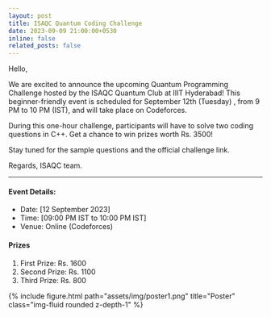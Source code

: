 ```yaml
---
layout: post
title: ISAQC Quantum Coding Challenge
date: 2023-09-09 21:00:00+0530
inline: false
related_posts: false
---
```

Hello, 

We are excited to announce the upcoming Quantum Programming Challenge hosted by the ISAQC Quantum Club at IIIT Hyderabad! This beginner-friendly event is scheduled for September 12th (Tuesday) , from 9 PM to 10 PM (IST), and will take place on Codeforces.

During this one-hour challenge, participants will have to solve two coding questions in C++. Get a chance to win prizes worth Rs. 3500!

Stay tuned for the sample questions and the official challenge link.

Regards,
ISAQC team.


***

#### Event Details:

<ul>
    <li> Date: [12 September 2023] </li>
    <li> Time: [09:00 PM IST to 10:00 PM IST] </li>
    <li> Venue: Online (Codeforces) </li>
</ul>

#### Prizes
<ol>
    <li> First Prize: Rs. 1600 </li>
    <li> Second Prize: Rs. 1100 </li>
    <li> Third Prize: Rs. 800 </li>
</ol>

<div class="row">
    <div class="col-sm mt-3 mt-md-0">
        {% include figure.html path="assets/img/poster1.png" title="Poster" class="img-fluid rounded z-depth-1" %}
    </div>
</div>


